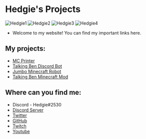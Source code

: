 # Hedgie's Projects

![Hedgie1](https://i.ibb.co/TmfYzHF/919297622244745227.png)
![Hedgie2](https://i.ibb.co/YXtj6D7/919297653160968192-1.png)
![Hedgie3](https://i.ibb.co/Hx3xjhm/919297713659600996.png)
![Hedgie4](https://i.ibb.co/nPhmqng/919308040480645120.png)
- Welcome to my website! You can find my important links here. 

## My projects:
- [MC Printer](https://www.twitch.tv/hedgiedev)
- [Talking Ben Discord Bot](https://top.gg/bot/952172236683493426)
- [Jumbo Minecraft Robot](https://github.com/Hedgie1/jumbo) 
- [Talking Ben Minecraft Mod](https://www.curseforge.com/minecraft/mc-mods/talking-ben-mod) 

## Where can you find me:
- Discord - Hedgie#2530
- [Discord Server](https://dsc.gg/hedgielab)
- [Twitter](https://twitter.com/HedgieDev)
- [GitHub](https://github.com/Hedgie1)
- [Twitch](https://www.twitch.tv/hedgiedev)
- [Youtube](https://www.youtube.com/channel/UC8cjy8r6Zz7hsw_FmPtkh_A)
